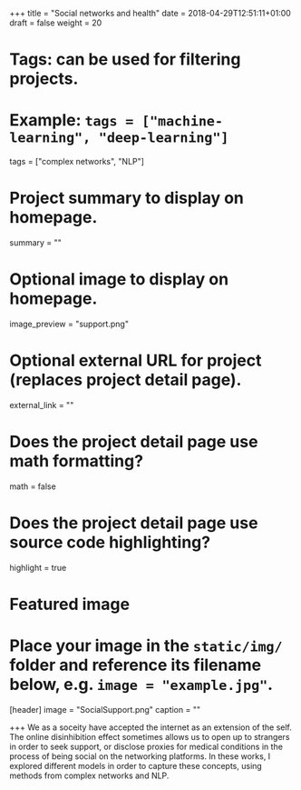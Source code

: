 +++
title = "Social networks and health"
date = 2018-04-29T12:51:11+01:00
draft = false
weight = 20
# Tags: can be used for filtering projects.
# Example: `tags = ["machine-learning", "deep-learning"]`
tags = ["complex networks", "NLP"]

# Project summary to display on homepage.
summary = ""

# Optional image to display on homepage.
image_preview = "support.png"

# Optional external URL for project (replaces project detail page).
external_link = ""

# Does the project detail page use math formatting?
math = false

# Does the project detail page use source code highlighting?
highlight = true

# Featured image
# Place your image in the `static/img/` folder and reference its filename below, e.g. `image = "example.jpg"`.
[header]
image = "SocialSupport.png"
caption = ""

+++
We as a soceity have accepted the internet as an extension of the self. The online disinhibition effect sometimes allows us to open up to strangers in order to seek support, or disclose proxies for medical conditions in the process of being social on the networking platforms. In these works, I explored different models in order to capture these concepts, using methods from complex networks and NLP.
